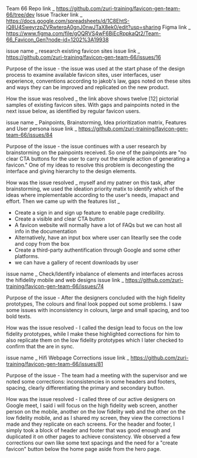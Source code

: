 Team 66 Repo link _ https://github.com/zuri-training/favicon-gen-team-66/tree/dev
Issue Tracker link _ https://docs.google.com/spreadsheets/d/1C8EhtS-iQ8U4SweyrzpZVRwterqA0gnJ0nwJTaX8ek0/edit?usp=sharing
Figma link _ https://www.figma.com/file/gOQRVS4wF6BiEcRppkaQt2/Team-66_Favicon_Gen?node-id=1202%3A19938





issue name _ research existing favicon sites
issue link _ https://github.com/zuri-training/favicon-gen-team-66/issues/16

Purpose of the issue - the issue was used at the start phase of the design process to examine available favicon sites, 
user interfaces, user experience, conventions according to jakob's law, gaps noted on these sites and ways they can be improved 
and replicated on the new product.

How the issue was resolved _ the link above shows twelve [12] pictorial samples of existing favicon sites. With gaps and painpoints 
noted in the next issue below, as identified by regular favicon users.




issue name _ Painpoints, Brainstorming, Idea prioritization matrix, Features and User persona 
issue link _ https://github.com/zuri-training/favicon-gen-team-66/issues/84

Purpose of the issue - the issue continues with a user research by brainstorming on the painpoints received. 
So one of the painpoints are "no clear CTA buttons for the user to carry out the simple action of generating a favicon."
One of my ideas to resolve this problem is decongesting the interface and giving hierarchy to the design elements.

How was the issue resolved _ myself and my patner on this task, after brainstorming, we used the ideation priority matix
to identify which of the ideas where implementable according to the user's needs, imapact and effort. Then we came up with
the features list _ 
- Create a sign in and sign up feature to enable page credibility. 
- Create a visible and clear CTA button
- A favicon website will normally have a lot of FAQs but we can host all info in the documentation
- Alternatively, have an input box where user can litearlly see the code and copy from the box
- Create a third-party authentification through Google and some other platforms.
- we can have a gallery of recent downloads by user





issue name _ Check/Identify inbalance of elements and interfaces across the hifidelity mobile and web designs 
issue link _ https://github.com/zuri-training/favicon-gen-team-66/issues/74

Purpose of the issue - After the designers concluded with the high fidelity prototypes, The colours and final look
popped out some problems. I saw some issues with inconsistency in colours, large and small spacing, and too bold texts.

How was the issue resolved - I called the design lead to focus on the low fidelity prototypes, while I make these 
highlighted corrections for him to also replicate them on the low fidelity prototypes which I later checked to confirm
that the are in sync.





issue name _ Hifi Webpage Corrections 
issue link _ https://github.com/zuri-training/favicon-gen-team-66/issues/81

Purpose of the issue - The team had a meeting with the supervisor and we noted some corrections: inconsistencies in some
headers and footers, spacing, clearly differentiating the primary and secondary button.

How was the issue resolved - I called three of our active designers on Google meet, I said i will focus on the high 
fidelity web screen, another person on the mobile, another on the low fidelity web and the other on the low fidelity
mobile, and as I shared my screen, they view the corrections I made and they replicate on each screens. For the header and footer,
I simply took a block of header and footer that was good enough and duplicated it on other pages to achieve consistency. We observed
a few corrections our own like some text spacings and the need for a "create favicon" button below the home page aside from the hero page.

